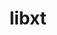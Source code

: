 ---
title: "libxt"
layout: cache
categories: [package, develop]
meta: {"versions": ["1.1.5"], "compilers": ["gcc@7.5.0"]}
spec_files: 
 - spec-0.json
spec_names:
 - 'libxt@1.1.5%gcc@7.5.0 arch=linux-ubuntu18.04-x86_64 ^berkeley-db@18.1.40%gcc@7.5.0+cxx~docs+stl patches=b231fcc arch=linux-ubuntu18.04-x86_64 ^bzip2@1.0.8%gcc@7.5.0~debug~pic+shared arch=linux-ubuntu18.04-x86_64 ^diffutils@3.8%gcc@7.5.0 arch=linux-ubuntu18.04-x86_64 ^gdbm@1.19%gcc@7.5.0 arch=linux-ubuntu18.04-x86_64 ^inputproto@2.3.2%gcc@7.5.0 arch=linux-ubuntu18.04-x86_64 ^kbproto@1.0.7%gcc@7.5.0 arch=linux-ubuntu18.04-x86_64 ^libbsd@0.11.5%gcc@7.5.0 arch=linux-ubuntu18.04-x86_64 ^libice@1.0.9%gcc@7.5.0 arch=linux-ubuntu18.04-x86_64 ^libiconv@1.16%gcc@7.5.0 libs=shared,static arch=linux-ubuntu18.04-x86_64 ^libmd@1.0.4%gcc@7.5.0 arch=linux-ubuntu18.04-x86_64 ^libpthread-stubs@0.4%gcc@7.5.0 arch=linux-ubuntu18.04-x86_64 ^libsm@1.2.3%gcc@7.5.0 arch=linux-ubuntu18.04-x86_64 ^libx11@1.7.0%gcc@7.5.0 arch=linux-ubuntu18.04-x86_64 ^libxau@1.0.8%gcc@7.5.0 arch=linux-ubuntu18.04-x86_64 ^libxcb@1.14%gcc@7.5.0 arch=linux-ubuntu18.04-x86_64 ^libxdmcp@1.1.2%gcc@7.5.0 arch=linux-ubuntu18.04-x86_64 ^ncurses@6.2%gcc@7.5.0~symlinks+termlib abi=none arch=linux-ubuntu18.04-x86_64 ^perl@5.34.1%gcc@7.5.0+cpanm+shared+threads arch=linux-ubuntu18.04-x86_64 ^pkgconf@1.8.0%gcc@7.5.0 arch=linux-ubuntu18.04-x86_64 ^readline@8.1%gcc@7.5.0 arch=linux-ubuntu18.04-x86_64 ^util-linux-uuid@2.37.4%gcc@7.5.0 arch=linux-ubuntu18.04-x86_64 ^util-macros@1.19.3%gcc@7.5.0 arch=linux-ubuntu18.04-x86_64 ^xcb-proto@1.14.1%gcc@7.5.0 arch=linux-ubuntu18.04-x86_64 ^xextproto@7.3.0%gcc@7.5.0 arch=linux-ubuntu18.04-x86_64 ^xproto@7.0.31%gcc@7.5.0 arch=linux-ubuntu18.04-x86_64 ^xtrans@1.3.5%gcc@7.5.0 arch=linux-ubuntu18.04-x86_64 ^zlib@1.2.12%gcc@7.5.0+optimize+pic+shared patches=0d38234 arch=linux-ubuntu18.04-x86_64'
---